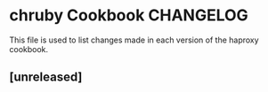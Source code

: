 # chruby Cookbook CHANGELOG

This file is used to list changes made in each version of the haproxy cookbook.

## [unreleased]
